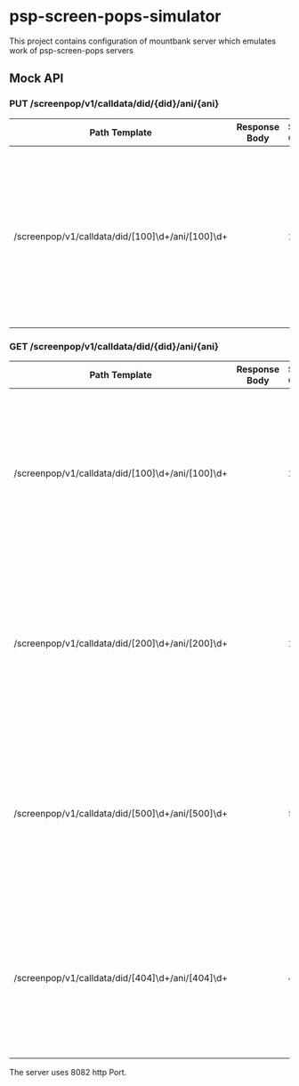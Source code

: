 # psp-screen-pops-simulator

<p>This project contains configuration of mountbank server which emulates work of 
psp-screen-pops servers</p>

## Mock API

### PUT /screenpop/v1/calldata/did/{did}/ani/{ani}

| Path Template   |      Response Body      |  Status Code | Description |
|-----------------|:-----------------------:|:-------------|------------:|
| /screenpop/v1/calldata/did/[100]\d+/ani/[100]\d+ |   | 200 |This request save HttpRequest body to local cache. The body will be accessible from GET request Comment: did and ani should be a numerical and start from 100|


### GET /screenpop/v1/calldata/did/{did}/ani/{ani}

| Path Template   |      Response Body      |  Status Code | Description |
|-----------------|:-----------------------:|:-------------|------------:|
| /screenpop/v1/calldata/did/[100]\d+/ani/[100]\d+ |   | 200 |This request return the data which were loaded by PUT request before. Comment: did and ani should be a numerical and start from 100|
| /screenpop/v1/calldata/did/[200]\d+/ani/[200]\d+ |   | 200 |This request return the data which were loaded by PUT request before. Comment: did and ani should be a numerical and start from 200|
| /screenpop/v1/calldata/did/[500]\d+/ani/[500]\d+ |   | 500 |This request return the Http Request status 500 (Internal Server Error). Comment: did and ani should be a numerical and start from 500|
| /screenpop/v1/calldata/did/[404]\d+/ani/[404]\d+ |   | 404 |This request return the Http Request status 404 (Not Found). Comment: did and ani should be a numerical and start from 404|


<p>
The server uses 8082 http Port.
</p>